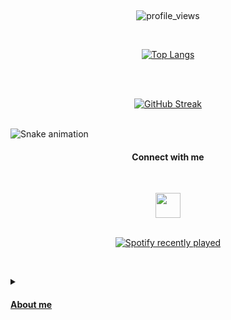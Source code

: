 
<br><p align="center">![profile_views](https://komarev.com/ghpvc/?username=your-github-panayotsky-dev&color=blueviolet)</div></p>
<br><p align="center" >[![Top Langs](https://github-readme-stats.vercel.app/api/top-langs/?username=panayotsky-dev&layout=compact&theme=onedark&hide_border=true)](https://github.com/anuraghazra/github-readme-stats)</p></br>
<br><p align="center">[![GitHub Streak](https://streak-stats.demolab.com?user=panayotsky-dev&hide_border=true&border_radius=4&currStreakNum=7BF4FF&dates=7BF4FF&sideNums=DD6138&sideLabels=CCC9D0A2&background=DD272700)](https://git.io/streak-stats)</p></br>
![Snake animation](https://github.com/panayotsky-dev/panayotsky-dev/blob/output/github-contribution-grid-snake.svg)
<p align="center"><h4 align='center'>Connect with me</h4></p>
 

<br><p align="center"><a href=https://www.linkedin.com/in/panayot-petkov/> <img height="40em" src="https://www.mhe-sme.org/wp-content/uploads/2017/12/linkedin-icon.png" /></br>
<br><p align="center">![Spotify recently played](https://spotify-recently-played-readme.vercel.app/api?user=11141040461&count=10)</p></br>

<details>
 

 
 <summary><h4> About me</h4></summary>
 <p> I'm Panayot Petkov, from Bulgaria.</p>
 
 <p>I have Bechelor degree in Computer Systems and Technology since 2016.</p>
 
  <p> After my university i have started from scratch as constructive-engineer in furniture factory, 
   but when i achieve everything possible and there were no room to grow more, i have decided that it is time to move on. </p>
 
 <p> Since 2022 i have started online courses with JavaScript at SoftUni.</p>
<p> In the past year i've finished the courses : JavaScript Basics, JavaScript Fundamentals, JavaScript Advanced and JavaScript Applications and ReactJS
 <p> Since May i've started JS Back-End + HTML/CSS and Angular course @ SoftUni
 <p> Feel free to contact me </p>

  
   
![tumblr_69bab544cceb4a5adace8357b12530f8_449340e5_500](https://github.com/panayotsky-dev/panayotsky-dev/assets/104060829/ecf56840-cbaf-4858-bc7b-7aa30902b1e5)


